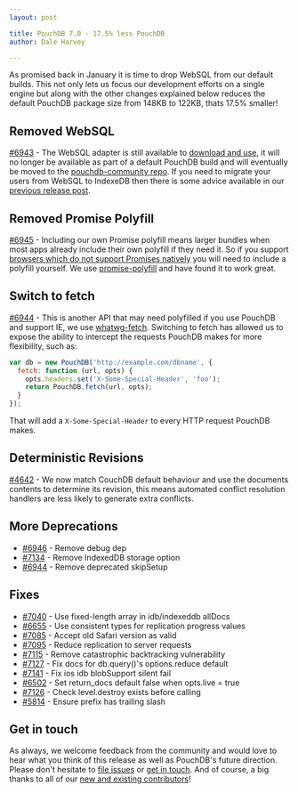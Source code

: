 ```yaml
---
layout: post

title: PouchDB 7.0 - 17.5% less PouchDB
author: Dale Harvey

---
```


As promised back in January it is time to drop WebSQL from our default builds. This not only lets us focus our development efforts on a single engine but along with the other changes explained below reduces the default PouchDB package size from 148KB to 122KB, thats 17.5% smaller!

## Removed WebSQL

[#6943](https://github.com/pouchdb/pouchdb/issues/6943) - The WebSQL adapter is still available to [download and use](https://github.com/pouchdb/pouchdb/releases/tag/7.0.0), it will no longer be available as part of a default PouchDB build and will eventually be moved to the [pouchdb-community repo](https://github.com/pouchdb-community). If you need to migrate your users from WebSQL to IndexeDB then there is some advice available in our [previous release post](https://pouchdb.com/2018/01/23/pouchdb-6.4.2.html).

## Removed Promise Polyfill

[#6945](https://github.com/pouchdb/pouchdb/issues/6945) - Including our own Promise polyfill means larger bundles when most apps already include their own polyfill if they need it. So if you support [browsers which do not support Promises natively](https://caniuse.com/#feat=promises) you will need to include a polyfill yourself. We use [promise-polyfill](https://www.npmjs.com/package/promise-polyfill) and have found it to work great.

## Switch to fetch

[#6944](https://github.com/pouchdb/pouchdb/issues/6944) - This is another API that may need polyfilled if you use PouchDB and support IE, we use [whatwg-fetch](https://www.npmjs.com/package/whatwg-fetch). Switching to fetch has allowed us to expose the ability to intercept the requests PouchDB makes for more flexibility, such as:

```js
var db = new PouchDB('http://example.com/dbname', {
  fetch: function (url, opts) {
    opts.headers.set('X-Some-Special-Header', 'foo');
    return PouchDB.fetch(url, opts);
  }
});
```

That will add a `X-Some-Special-Header` to every HTTP request PouchDB makes.

## Deterministic Revisions

[#4642](https://github.com/pouchdb/pouchdb/issues/4642) - We now match CouchDB default behaviour and use the documents contents to determine its revision, this means automated conflict resolution handlers are less likely to generate extra conflicts.

## More Deprecations

- [#6946](https://github.com/pouchdb/pouchdb/issues/6946) - Remove debug dep
- [#7134](https://github.com/pouchdb/pouchdb/issues/7134) - Remove IndexedDB storage option
- [#6944](https://github.com/pouchdb/pouchdb/issues/6944) - Remove deprecated skipSetup

## Fixes

- [#7040](https://github.com/pouchdb/pouchdb/issues/7040) - Use fixed-length array in idb/indexeddb allDocs
- [#6655](https://github.com/pouchdb/pouchdb/issues/6655) - Use consistent types for replication progress values
- [#7085](https://github.com/pouchdb/pouchdb/issues/7085) - Accept old Safari version as valid
- [#7095](https://github.com/pouchdb/pouchdb/issues/7095) - Reduce replication to server requests
- [#7115](https://github.com/pouchdb/pouchdb/issues/7115) - Remove catastrophic backtracking vulnerability
- [#7127](https://github.com/pouchdb/pouchdb/issues/7127) - Fix docs for db.query()'s options.reduce default
- [#7141](https://github.com/pouchdb/pouchdb/issues/7141) - Fix ios idb blobSupport silent fail
- [#6502](https://github.com/pouchdb/pouchdb/issues/6502) - Set return_docs default false when opts.live = true
- [#7126](https://github.com/pouchdb/pouchdb/issues/7126) - Check level.destroy exists before calling
- [#5814](https://github.com/pouchdb/pouchdb/issues/5814) - Ensure prefix has trailing slash

## Get in touch

As always, we welcome feedback from the community and would love to hear what you think of this release as well as PouchDB's future direction. Please don't hesitate to [file issues](https://github.com/pouchdb/pouchdb/issues) or [get in touch](https://github.com/pouchdb/pouchdb/blob/master/CONTRIBUTING.md#get-in-touch). And of course, a big thanks to all of our [new and existing contributors](https://github.com/pouchdb/pouchdb/graphs/contributors)!
